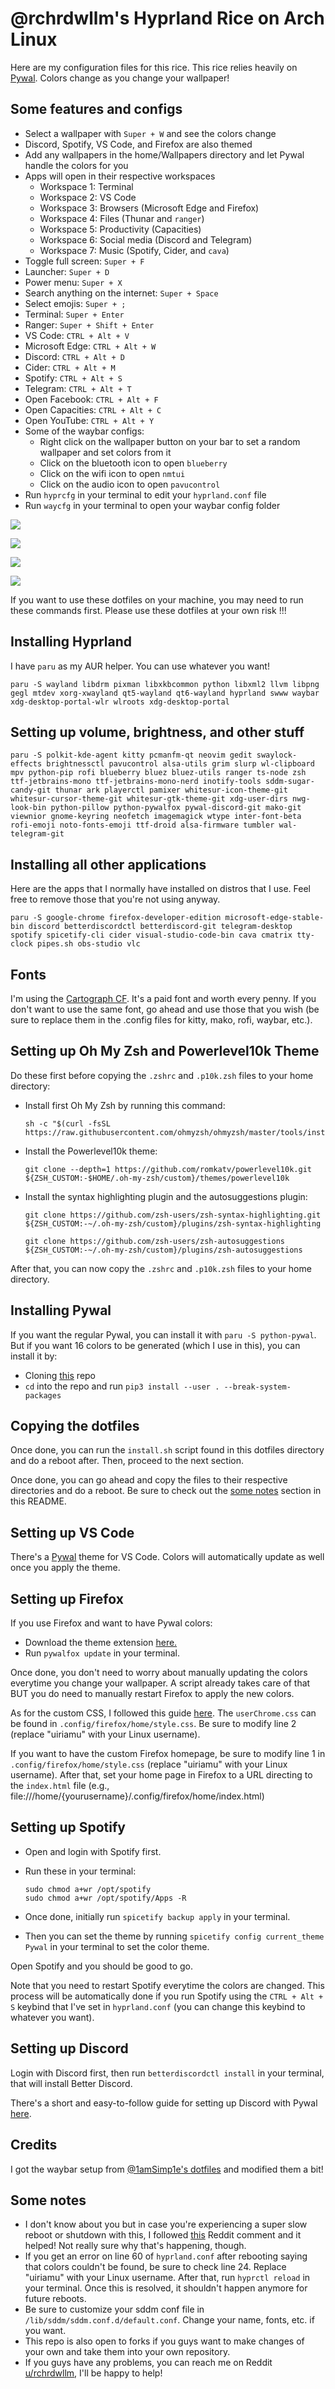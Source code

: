 # @rchrdwllm's Hyprland Rice on Arch Linux

Here are my configuration files for this rice. This rice relies heavily on [Pywal](https://github.com/dylanaraps/pywal). Colors change as you change your wallpaper!

## Some features and configs

-   Select a wallpaper with `Super + W` and see the colors change
-   Discord, Spotify, VS Code, and Firefox are also themed
-   Add any wallpapers in the home/Wallpapers directory and let Pywal handle the colors for you
-   Apps will open in their respective workspaces
    -   Workspace 1: Terminal
    -   Workspace 2: VS Code
    -   Workspace 3: Browsers (Microsoft Edge and Firefox)
    -   Workspace 4: Files (Thunar and `ranger`)
    -   Workspace 5: Productivity (Capacities)
    -   Workspace 6: Social media (Discord and Telegram)
    -   Workspace 7: Music (Spotify, Cider, and `cava`)
-   Toggle full screen: `Super + F`
-   Launcher: `Super + D`
-   Power menu: `Super + X`
-   Search anything on the internet: `Super + Space`
-   Select emojis: `Super + ;`
-   Terminal: `Super + Enter`
-   Ranger: `Super + Shift + Enter`
-   VS Code: `CTRL + Alt + V`
-   Microsoft Edge: `CTRL + Alt + W`
-   Discord: `CTRL + Alt + D`
-   Cider: `CTRL + Alt + M`
-   Spotify: `CTRL + Alt + S`
-   Telegram: `CTRL + Alt + T`
-   Open Facebook: `CTRL + Alt + F`
-   Open Capacities: `CTRL + Alt + C`
-   Open YouTube: `CTRL + Alt + Y`
-   Some of the waybar configs:
    -   Right click on the wallpaper button on your bar to set a random wallpaper and set colors from it
    -   Click on the bluetooth icon to open `blueberry`
    -   Click on the wifi icon to open `nmtui`
    -   Click on the audio icon to open `pavucontrol`
-   Run `hyprcfg` in your terminal to edit your `hyprland.conf` file
-   Run `waycfg` in your terminal to open your waybar config folder

![](https://raw.githubusercontent.com/rchrdwllm/dotfiles/master/Screenshots/relaxed_mario.png)

![](https://raw.githubusercontent.com/rchrdwllm/dotfiles/master/Screenshots/desert.png)

![](https://raw.githubusercontent.com/rchrdwllm/dotfiles/master/Screenshots/samurai_strike.png)

![](https://raw.githubusercontent.com/rchrdwllm/dotfiles/master/Screenshots/apex_octane.png)

If you want to use these dotfiles on your machine, you may need to run these commands first. Please use these dotfiles at your own risk !!!

## Installing Hyprland

I have `paru` as my AUR helper. You can use whatever you want!

```
paru -S wayland libdrm pixman libxkbcommon python libxml2 llvm libpng gegl mtdev xorg-xwayland qt5-wayland qt6-wayland hyprland swww waybar xdg-desktop-portal-wlr wlroots xdg-desktop-portal
```

## Setting up volume, brightness, and other stuff

```
paru -S polkit-kde-agent kitty pcmanfm-qt neovim gedit swaylock-effects brightnessctl pavucontrol alsa-utils grim slurp wl-clipboard mpv python-pip rofi blueberry bluez bluez-utils ranger ts-node zsh ttf-jetbrains-mono ttf-jetbrains-mono-nerd inotify-tools sddm-sugar-candy-git thunar ark playerctl pamixer whitesur-icon-theme-git whitesur-cursor-theme-git whitesur-gtk-theme-git xdg-user-dirs nwg-look-bin python-pillow python-pywalfox pywal-discord-git mako-git viewnior gnome-keyring neofetch imagemagick wtype inter-font-beta rofi-emoji noto-fonts-emoji ttf-droid alsa-firmware tumbler wal-telegram-git
```

## Installing all other applications

Here are the apps that I normally have installed on distros that I use. Feel free to remove those that you're not using anyway.

```
paru -S google-chrome firefox-developer-edition microsoft-edge-stable-bin discord betterdiscordctl betterdiscord-git telegram-desktop spotify spicetify-cli cider visual-studio-code-bin cava cmatrix tty-clock pipes.sh obs-studio vlc
```

## Fonts

I'm using the [Cartograph CF](https://connary.com/cartograph.html). It's a paid font and worth every penny. If you don't want to use the same font, go ahead and use those that you wish (be sure to replace them in the .config files for kitty, mako, rofi, waybar, etc.).

## Setting up Oh My Zsh and Powerlevel10k Theme

Do these first before copying the `.zshrc` and `.p10k.zsh` files to your home directory:

-   Install first Oh My Zsh by running this command:
    ```
    sh -c "$(curl -fsSL https://raw.githubusercontent.com/ohmyzsh/ohmyzsh/master/tools/install.sh)"
    ```
-   Install the Powerlevel10k theme:
    ```
    git clone --depth=1 https://github.com/romkatv/powerlevel10k.git ${ZSH_CUSTOM:-$HOME/.oh-my-zsh/custom}/themes/powerlevel10k
    ```
-   Install the syntax highlighting plugin and the autosuggestions plugin:

    ```
    git clone https://github.com/zsh-users/zsh-syntax-highlighting.git ${ZSH_CUSTOM:-~/.oh-my-zsh/custom}/plugins/zsh-syntax-highlighting
    ```

    ```
    git clone https://github.com/zsh-users/zsh-autosuggestions ${ZSH_CUSTOM:-~/.oh-my-zsh/custom}/plugins/zsh-autosuggestions
    ```

After that, you can now copy the `.zshrc` and `.p10k.zsh` files to your home directory.

## Installing Pywal

If you want the regular Pywal, you can install it with `paru -S python-pywal`. But if you want 16 colors to be generated (which I use in this), you can install it by:

-   Cloning [this](https://github.com/eylles/pywal16) repo
-   `cd` into the repo and run `pip3 install --user . --break-system-packages`

## Copying the dotfiles

Once done, you can run the `install.sh` script found in this dotfiles directory and do a reboot after. Then, proceed to the next section.

Once done, you can go ahead and copy the files to their respective directories and do a reboot. Be sure to check out the [some notes](#some-notes) section in this README.

## Setting up VS Code

There's a [Pywal](https://marketplace.visualstudio.com/items?itemName=dlasagno.wal-theme) theme for VS Code. Colors will automatically update as well once you apply the theme.

## Setting up Firefox

If you use Firefox and want to have Pywal colors:

-   Download the theme extension [here.](https://addons.mozilla.org/en-US/firefox/addon/pywalfox/)
-   Run `pywalfox update` in your terminal.

Once done, you don't need to worry about manually updating the colors everytime you change your wallpaper. A script already takes care of that BUT you do need to manually restart Firefox to apply the new colors.

As for the custom CSS, I followed this guide [here](https://www.reddit.com/r/FirefoxCSS/wiki/index/tutorials/). The `userChrome.css` can be found in `.config/firefox/home/style.css`. Be sure to modify line 2 (replace "uiriamu" with your Linux username).

If you want to have the custom Firefox homepage, be sure to modify line 1 in `.config/firefox/home/style.css` (replace "uiriamu" with your Linux username). After that, set your home page in Firefox to a URL directing to the `index.html` file (e.g., file:///home/{yourusername}/.config/firefox/home/index.html)

## Setting up Spotify

-   Open and login with Spotify first.
-   Run these in your terminal:

    ```
    sudo chmod a+wr /opt/spotify
    sudo chmod a+wr /opt/spotify/Apps -R
    ```

-   Once done, initially run `spicetify backup apply` in your terminal.
-   Then you can set the theme by running `spicetify config current_theme Pywal` in your terminal to set the color theme.

Open Spotify and you should be good to go.

Note that you need to restart Spotify everytime the colors are changed. This process will be automatically done if you run Spotify using the `CTRL + Alt + S` keybind that I've set in `hyprland.conf` (you can change this keybind to whatever you want).

## Setting up Discord

Login with Discord first, then run `betterdiscordctl install` in your terminal, that will install Better Discord.

There's a short and easy-to-follow guide for setting up Discord with Pywal [here](https://github.com/FilipLitwora/pywal-discord).

## Credits

I got the waybar setup from [@1amSimp1e's dotfiles](https://github.com/1amSimp1e/dots) and modified them a bit!

## Some notes <a name="some-notes"></a>

-   I don't know about you but in case you're experiencing a super slow reboot or shutdown with this, I followed [this](https://www.reddit.com/r/archlinux/comments/whsqdq/comment/ij9r90h/?utm_source=reddit&utm_medium=web2x&context=3) Reddit comment and it helped! Not really sure why that's happening, though.
-   If you get an error on line 60 of `hyprland.conf` after rebooting saying that colors couldn't be found, be sure to check line 24. Replace "uiriamu" with your Linux username. After that, run `hyprctl reload` in your terminal. Once this is resolved, it shouldn't happen anymore for future reboots.
-   Be sure to customize your sddm conf file in `/lib/sddm/sddm.conf.d/default.conf`. Change your name, fonts, etc. if you want.
-   This repo is also open to forks if you guys want to make changes of your own and take them into your own repository.
-   If you guys have any problems, you can reach me on Reddit [u/rchrdwllm](https://www.reddit.com/user/rchrdwllm), I'll be happy to help!
